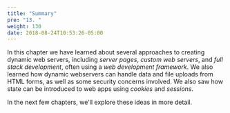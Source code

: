 ```yaml
---
title: "Summary"
pre: "13. "
weight: 130
date: 2018-08-24T10:53:26-05:00
---
```


In this chapter we have learned about several approaches to creating dynamic web servers, including _server pages_, _custom web servers_, and _full stack development_, often using a _web development framework_.  We also learned how dynamic webservers can handle data and file uploads from HTML forms, as well as some security concerns involved.  We also saw how state can be introduced to web apps using _cookies_ and _sessions_.  

In the next few chapters, we'll explore these ideas in more detail.